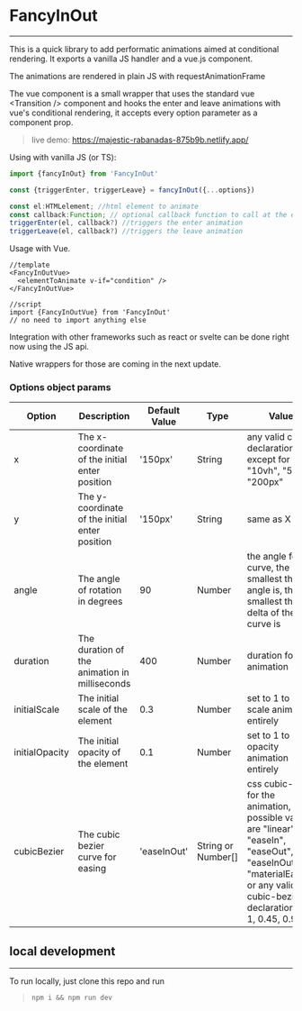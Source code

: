 # FancyInOut
---
This is a quick library to add performatic animations aimed at conditional rendering.
It exports a vanilla JS handler and a vue.js component.

The animations are rendered in plain JS with requestAnimationFrame

The vue component is a small wrapper that uses the standard vue \<Transition \/\> component and hooks the enter and leave animations with vue's conditional rendering, it accepts every option parameter as a component prop.

>live demo: https://majestic-rabanadas-875b9b.netlify.app/

Using with vanilla JS (or TS):
```js
import {fancyInOut} from 'FancyInOut'

const {triggerEnter, triggerLeave} = fancyInOut({...options})

const el:HTMLelement; //html element to animate
const callback:Function; // optional callback function to call at the end of an animation
triggerEnter(el, callback?) //triggers the enter animation
triggerLeave(el, callback?) //triggers the leave animation
```

Usage with Vue.
```
//template
<FancyInOutVue>
  <elementToAnimate v-if="condition" />
</FancyInOutVue>

//script
import {FancyInOutVue} from 'FancyInOut'
// no need to import anything else
```

Integration with other frameworks such as react or svelte can be done right now using the JS api. 

Native wrappers for those are coming in the next update.


### Options object params 

| Option           | Description                                      | Default Value | Type | Values
| -------          | -----------                                      | ------------- | ---- | ------
| x           | The x-coordinate of the initial enter position | '150px'| String |  any valid css unit declaration except for %: "10vh", "5ch", "200px"
| y           | The y-coordinate of the initial enter position | '150px' | String | same as X
| angle       | The angle of rotation in degrees               | 90     | Number | the angle for the curve, the smallest the angle is, the smallest the delta of the curve is
| duration    | The duration of the animation in milliseconds  | 400    | Number | duration for the animation
| initialScale| The initial scale of the element               | 0.3    | Number | set to 1 to skip scale animation entirely
| initialOpacity| The initial opacity of the element           | 0.1    | Number |  set to 1 to skip opacity animation entirely
| cubicBezier | The cubic bezier curve for easing              | 'easeInOut'| String or Number[] | css cubic-bezier for the animation, possible values are "linear", "easeIn", "easeOut", "easeInOut", "materialEasing", or any valid css cubic-bezier declaration. [0.2, 1, 0.45, 0.9].

## local development
---
To run locally, just clone this repo and run 
>`npm i && npm run dev`